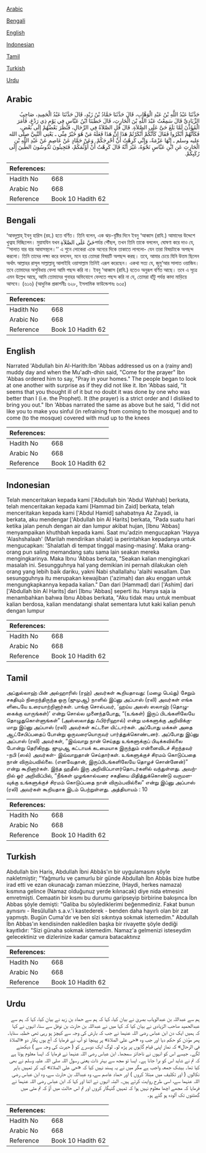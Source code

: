[Arabic](#arabic)

[Bengali](#bengali)

[English](#english)

[Indonesian](#indonesian)

[Tamil](#tamil)

[Turkish](#turkish)

[Urdu](#urdu)

## Arabic


<div dir="rtl" lang="ar" style={{fontSize:'larger',backgroundColor:'#f8f9fa',padding:20}}>
حَدَّثَنَا عَبْدُ اللَّهِ بْنُ عَبْدِ الْوَهَّابِ، قَالَ حَدَّثَنَا حَمَّادُ بْنُ زَيْدٍ، قَالَ حَدَّثَنَا عَبْدُ الْحَمِيدِ، صَاحِبُ الزِّيَادِيِّ قَالَ سَمِعْتُ عَبْدَ اللَّهِ بْنَ الْحَارِثِ، قَالَ خَطَبَنَا ابْنُ عَبَّاسٍ فِي يَوْمٍ ذِي رَدْغٍ، فَأَمَرَ الْمُؤَذِّنَ لَمَّا بَلَغَ حَىَّ عَلَى الصَّلاَةِ‏.‏ قَالَ قُلِ الصَّلاَةُ فِي الرِّحَالِ، فَنَظَرَ بَعْضُهُمْ إِلَى بَعْضٍ، فَكَأَنَّهُمْ أَنْكَرُوا فَقَالَ كَأَنَّكُمْ أَنْكَرْتُمْ هَذَا إِنَّ هَذَا فَعَلَهُ مَنْ هُوَ خَيْرٌ مِنِّي ـ يَعْنِي النَّبِيَّ صلى الله عليه وسلم ـ إِنَّهَا عَزْمَةٌ، وَإِنِّي كَرِهْتُ أَنْ أُحْرِجَكُمْ‏.‏ وَعَنْ حَمَّادٍ عَنْ عَاصِمٍ عَنْ عَبْدِ اللَّهِ بْنِ الْحَارِثِ عَنِ ابْنِ عَبَّاسٍ نَحْوَهُ، غَيْرَ أَنَّهُ قَالَ كَرِهْتُ أَنْ أُؤَثِّمَكُمْ، فَتَجِيئُونَ تَدُوسُونَ الطِّينَ إِلَى رُكَبِكُمْ‏.‏
</div>
<div style={{backgroundColor:'#f8f9fa',padding:20, marginBottom: 10}}><table> <thead> <tr> <th>References:</th> <th></th> </tr> </thead> <tbody><tr><td>Hadith No</td><td>668</td></tr><tr><td>Arabic No</td><td>668</td></tr><tr><td>Reference</td><td>Book 10 Hadith 62</td></tr></tbody></table></div>

## Bengali


<div dir="ltr" lang="bn" style={{fontSize:'larger',backgroundColor:'#f8f9fa',padding:20}}>
‘আবদুল্লাহ্ ইবনু হারিস (রহ.) হতে বর্ণিত। তিনি বলেন, এক ঝড়-বৃষ্টির দিনে ইবনু ‘আব্বাস (রাযি.) আমাদের উদ্দেশে খুত্বাহ দিচ্ছিলেন। মুয়াযযিন যখন حَيَّ عَلَى الصَّلاَةِপর্যন্ত পৌঁছল, তখন তিনি তাকে বললেন, ঘোষণা করে দাও যে, ‘‘সালাত যার যার আবাসস্থলে।’’ এ শুনে লোকেরা একে অন্যের দিকে তাকাতে লাগলো- যেন তারা বিষয়টাকে অপছন্দ করলো। তিনি তাদের লক্ষ্য করে বললেন, মনে হয় তোমরা বিষয়টি অপছন্দ করছ। তবে, আমার চেয়ে যিনি উত্তম ছিলেন অর্থাৎ আল্লাহর রাসূল সাল্লাল্লাহু আলাইহি ওয়াসাল্লাম তিনিই এরূপ করেছেন। একথা সত্য যে, জুমু‘আর সালাত ওয়াজিব। তবে তোমাদের অসুবিধায় ফেলা আমি পছন্দ করি না। ইবনু ‘আব্বাস (রাযি.) হতেও অনুরূপ বর্ণিত আছে। তবে এ সূত্রে এমন উল্লেখ আছে, আমি তোমাদের গুনাহর অভিযোগে ফেলতে পছন্দ করি না যে, তোমরা হাঁটু পর্যন্ত কাদা মাড়িয়ে আসবে। (৬১৬) (আধুনিক প্রকাশনীঃ ৬২৮, ইসলামিক ফাউন্ডেশনঃ ৬৩৫)
</div>
<div style={{backgroundColor:'#f8f9fa',padding:20, marginBottom: 10}}><table> <thead> <tr> <th>References:</th> <th></th> </tr> </thead> <tbody><tr><td>Hadith No</td><td>668</td></tr><tr><td>Arabic No</td><td>668</td></tr><tr><td>Reference</td><td>Book 10 Hadith 62</td></tr></tbody></table></div>

## English


<div dir="ltr" lang="en" style={{fontSize:'larger',backgroundColor:'#f8f9fa',padding:20}}>
Narrated 'Abdullah bin Al-Harith:Ibn 'Abbas addressed us on a (rainy and) muddy day and when the Mu'adh-dhin said, "Come for the prayer" Ibn 'Abbas ordered him to say, "Pray in your homes." The people began to look at one another with surprise as if they did not like it. Ibn 'Abbas said, "It seems that you thought ill of it but no doubt it was done by one who was better than I (i.e. the Prophet). It (the prayer) is a strict order and I disliked to bring you out." Ibn 'Abbas narrated the same as above but he said, "I did not like you to make you sinful (in refraining from coming to the mosque) and to come (to the mosque) covered with mud up to the knees
</div>
<div style={{backgroundColor:'#f8f9fa',padding:20, marginBottom: 10}}><table> <thead> <tr> <th>References:</th> <th></th> </tr> </thead> <tbody><tr><td>Hadith No</td><td>668</td></tr><tr><td>Arabic No</td><td>668</td></tr><tr><td>Reference</td><td>Book 10 Hadith 62</td></tr></tbody></table></div>

## Indonesian


<div dir="ltr" lang="id" style={{fontSize:'larger',backgroundColor:'#f8f9fa',padding:20}}>
Telah menceritakan kepada kami ['Abdullah bin 'Abdul Wahhab] berkata, telah menceritakan kepada kami [Hammad bin Zaid] berkata, telah menceritakan kepada kami ['Abdul Hamid] sahabatnya Az Zayadi, ia berkata, aku mendengar ['Abdullah bin Al Harits] berkata, "Pada suatu hari ketika jalan penuh dengan air dan lumpur akibat hujan, [Ibnu 'Abbas] menyampaikan khuthbah kepada kami. Saat mu'adzin mengucapkan 'Hayya 'Alashshalaah' (Marilah mendirikan shalat) ia perintahkan kepadanya untuk mengucapkan: 'Shalatlah di tempat tinggal masing-masing'. Maka orang-orang pun saling memandang satu sama lain seakan mereka mengingkarinya. Maka Ibnu 'Abbas berkata, "Seakan kalian mengingkari masalah ini. Sesungguhnya hal yang demikian ini pernah dilakukan oleh orang yang lebih baik dariku, yakni Nabi shallallahu 'alaihi wasallam. Dan sesungguhnya itu merupakan kewajiban ('azimah) dan aku enggan untuk mengungkapkannya kepada kalian." Dan dari [Hammad] dari ['Ashim] dari ['Abdullah bin Al Harits] dari [Ibnu 'Abbas] seperti itu. Hanya saja ia menambahkan bahwa Ibnu Abbas berkata, "Aku tidak mau untuk membuat kalian berdosa, kalian mendatangi shalat sementara lutut kaki kalian penuh dengan lumpur
</div>
<div style={{backgroundColor:'#f8f9fa',padding:20, marginBottom: 10}}><table> <thead> <tr> <th>References:</th> <th></th> </tr> </thead> <tbody><tr><td>Hadith No</td><td>668</td></tr><tr><td>Arabic No</td><td>668</td></tr><tr><td>Reference</td><td>Book 10 Hadith 62</td></tr></tbody></table></div>

## Tamil


<div dir="ltr" lang="ta" style={{fontSize:'larger',backgroundColor:'#f8f9fa',padding:20}}>
அப்துல்லாஹ் பின் அல்ஹாரிஸ் (ரஹ்) அவர்கள் கூறியதாவது: (மழை பெய்து) சேறும் சகதியும் நிறைந்திருந்த ஒரு (ஜுமுஆ) நாளில் இப்னு அப்பாஸ் (ரலி) அவர்கள் எங்க ளிடையே உரையாற்றினார்கள். பாங்கு சொல்பவர், ‘ஹய்ய அலஸ் ஸலாஹ் (தொழுகைக்கு வாருங்கள்)’ என்று சொல்ல முனைந்தபோது, “(உங்கள்) இருப் பிடங்களிலேயே தொழுதுகொள்ளுங்கள்” (அஸ்ஸலாத்து ஃபிர்ரிஹால்) என்று மக்களுக்கு அறிவிக்குமாறு இப்னு அப்பாஸ் (ரலி) அவர்கள் கட்டளை யிட்டார்கள். அப்போது மக்கள் அதை ஆட்சேபிப்பதைப் போன்று ஒருவரையொருவர் பார்த்துக்கொண்டனர். அப்போது இப்னு அப்பாஸ் (ரலி) அவர்கள், “இவ்வாறு நான் செய்தது உங்களுக்குப் பிடிக்கவில்லை போன்று தெரிகிறது. ஜுமுஆ கட்டாயக் கடமையாக இருந்தும் என்னைவிடச் சிறந்தவர் -நபி (ஸல்) அவர்கள்- இவ்வாறுதான் செய்தார்கள். உங்களுக்குச் சிரமம் கொடுப்பதை நான் விரும்பவில்லை. (எனவேதான், இருப்பிடங்களிலேயே தொழச் சொன்னேன்)” என்று கூறினார்கள். இந்த ஹதீஸ் இரு அறிவிப்பாளர்தொடர்களில் வந்துள்ளது. அவற்றில் ஓர் அறிவிப்பில், “நீங்கள் முழங்கால்வரை சகதியை மிதித்துக்கொண்டு வருமளவுக்கு உங்களுக்குச் சிரமம் கொடுப்பதை நான் விரும்பவில்லை” என்று இப்னு அப்பாஸ் (ரலி) அவர்கள் கூறியதாக இடம் பெற்றுள்ளது. அத்தியாயம் : 10
</div>
<div style={{backgroundColor:'#f8f9fa',padding:20, marginBottom: 10}}><table> <thead> <tr> <th>References:</th> <th></th> </tr> </thead> <tbody><tr><td>Hadith No</td><td>668</td></tr><tr><td>Arabic No</td><td>668</td></tr><tr><td>Reference</td><td>Book 10 Hadith 62</td></tr></tbody></table></div>

## Turkish


<div dir="ltr" lang="tr" style={{fontSize:'larger',backgroundColor:'#f8f9fa',padding:20}}>
Abdullah bin Haris, Abdullah İbni Abbâs'ın bir uygulamasını şöyle nakletmiştir; "Yağmurlu ve çamurlu bir günde Abdullah İbn Abbâs bize hutbe irad etti ve ezan okunacağı zaman müezzine, (Haydi, herkes namaza) kısmına gelince (Namaz olduğunuz yerde kılınacak) diye nida etmesini emretmişti. Cemaatin bir kısmı bu durumu garipseyip birbirine bakışın­ca İbn Abbas şöyle demişti: "Galiba bu söylediklerimi beğenmediniz. Fakat bunun aynısını - Resûlullah s.a.v.'i kastederek - benden daha hayırlı olan bir zat yapmıştı. Bugün Cuma'dır ve ben sîzi sıkıntıya sokmak istemedim." Abdullah İbn Abbas'ın kendisinden nakledilen başka bir rivayette şöyle dediği kayıtlıdır: "Sizi günaha sokmak istemedim. Namaz'a gelmenizi isteseydim gelecektiniz ve dizlerinize kadar çamura batacaktınız
</div>
<div style={{backgroundColor:'#f8f9fa',padding:20, marginBottom: 10}}><table> <thead> <tr> <th>References:</th> <th></th> </tr> </thead> <tbody><tr><td>Hadith No</td><td>668</td></tr><tr><td>Arabic No</td><td>668</td></tr><tr><td>Reference</td><td>Book 10 Hadith 62</td></tr></tbody></table></div>

## Urdu


<div dir="rtl" lang="ur" style={{fontSize:'larger',backgroundColor:'#f8f9fa',padding:20}}>
ہم سے عبداللہ بن عبدالوہاب بصریٰ نے بیان کیا، کہا کہ ہم سے حماد بن زید نے بیان کیا، کہا کہ ہم سے عبدالحمید صاحب الزیادی نے بیان کیا کہ کہا میں نے عبداللہ بن حارث بن نوفل سے سنا، انہوں نے کہا کہ ہمیں ایک دن ابن عباس رضی اللہ عنہما نے جب کہ بارش کی وجہ سے کیچڑ ہو رہی تھی خطبہ سنایا۔ پھر مؤذن کو حکم دیا اور جب وہ «حى على الصلاة‏» پر پہنچا تو آپ نے فرمایا کہ آج یوں پکار دو «الصلاة في الرحال» کہ نماز اپنی قیام گاہوں پر پڑھ لو۔ لوگ ایک دوسرے کو ( حیرت کی وجہ سے ) دیکھنے لگے۔ جیسے اس کو انہوں نے ناجائز سمجھا۔ ابن عباس رضی اللہ عنہما نے فرمایا کہ ایسا معلوم ہوتا ہے کہ تم نے شاید اس کو برا جانا ہے۔ ایسا تو مجھ سے بہتر ذات یعنی رسول اللہ صلی اللہ علیہ وسلم نے بھی کیا تھا۔ بیشک جمعہ واجب ہے مگر میں نے یہ پسند نہیں کیا کہ «حى على الصلاة‏» کہہ کر تمہیں باہر نکالوں ( اور تکلیف میں مبتلا کروں ) اور حماد عاصم سے، وہ عبداللہ بن حارث سے، وہ ابن عباس رضی اللہ عنہما سے، اسی طرح روایت کرتے ہیں۔ البتہ انہوں نے اتنا اور کہا کہ ابن عباس رضی اللہ عنہما نے فرمایا کہ مجھے اچھا معلوم نہیں ہوا کہ تمہیں گنہگار کروں اور تم اس حالت میں آؤ کہ تم مٹی میں گھٹنوں تک آلودہ ہو گئے ہو۔
</div>
<div style={{backgroundColor:'#f8f9fa',padding:20, marginBottom: 10}}><table> <thead> <tr> <th>References:</th> <th></th> </tr> </thead> <tbody><tr><td>Hadith No</td><td>668</td></tr><tr><td>Arabic No</td><td>668</td></tr><tr><td>Reference</td><td>Book 10 Hadith 62</td></tr></tbody></table></div>